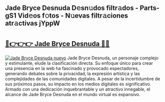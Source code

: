 ## Jade Bryce Desnuda D𝚎sn𝚞dos filtr𝚊dos - Parts-gS1 Vid𝚎os f𝚘tos - N𝚞evas filtr𝚊ciones atr𝚊ctivas jYppW

# <h2><a href="http://mb7t6di.tromn.icu/?c=Jade+Bryce+Desnuda">🔗👉👉👉 Jade Bryce Desnuda 🔗🔗</a></h2>

[![Jade Bryce Desnuda nuevo](https://i.imgur.com/pEAQMta.gif)](http://mb7t6di.tromn.icu/?c=Jade+Bryce+Desnuda)
Jade Bryce Desnuda, un personaje complejo y estimulante, elude la clasificación directa. Su enfoque único para crear una presencia en la web ha fascinado y provocado espectadores, generando debates sobre la privacidad, la expresión artística y las complejidades de las comunidades digitales. A pesar de la incertidumbre de sus próximos pasos, su impacto en los medios digitales es significativo. Armado con una dedicación inquebrantable y un atractivo innegable, el alcance de Jade Bryce Desnuda en el mundo virtual es expansivo.
